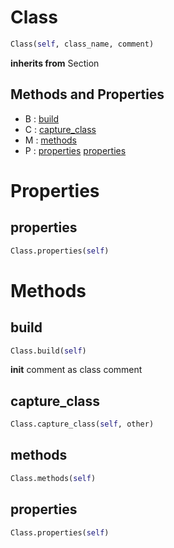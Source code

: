 # Class



``` python
Class(self, class_name, comment)
```




**inherits from** Section 

## Methods and Properties
- B : [build](#build) 
- C : [capture_class](#capture_class) 
- M : [methods](#methods) 
- P : [properties](#properties) [properties](#properties) 

# Properties

## properties

``` python
Class.properties(self)
```





# Methods

## build

``` python
Class.build(self)
```

__init__ comment as class comment



## capture_class

``` python
Class.capture_class(self, other)
```




## methods

``` python
Class.methods(self)
```




## properties

``` python
Class.properties(self)
```





